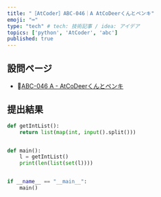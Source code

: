 ```yaml
---
title: "［AtCoder］ABC-046｜A AtCoDeerくんとペンキ"
emoji: "⌨️"
type: "tech" # tech: 技術記事 / idea: アイデア
topics: ['python', 'AtCoder', 'abc']
published: true
---
```


## 設問ページ

- 🔗[ABC-046 A - AtCoDeerくんとペンキ](https://atcoder.jp/contests/abc046/tasks/abc046_a)

## 提出結果

```python
def getIntList():
    return list(map(int, input().split()))


def main():
    l = getIntList()
    print(len(list(set(l))))


if __name__ == "__main__":
    main()
```
